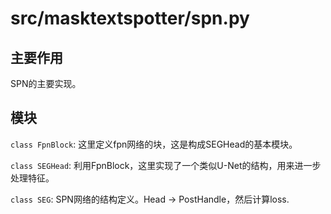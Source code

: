 # src/masktextspotter/spn.py

## 主要作用

SPN的主要实现。

## 模块

`class FpnBlock`: 这里定义fpn网络的块，这是构成SEGHead的基本模块。

`class SEGHead`: 利用FpnBlock，这里实现了一个类似U-Net的结构，用来进一步处理特征。

`class SEG`: SPN网络的结构定义。Head -> PostHandle，然后计算loss.
